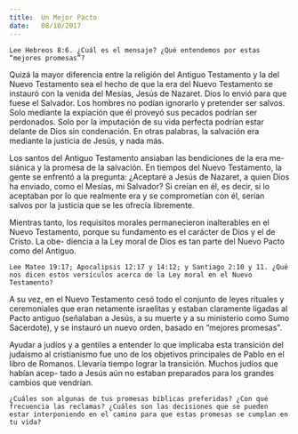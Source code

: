 ```yaml
---
title:  Un Mejor Pacto
date:   08/10/2017
---
```


`Lee Hebreos 8:6. ¿Cuál es el mensaje? ¿Qué entendemos por estas “mejores promesas”?`

Quizá la mayor diferencia entre la religión del Antiguo Testamento y la del Nuevo Testamento sea el hecho de que la era del Nuevo Testamento se instauró con la venida del Mesías, Jesús de Nazaret. Dios lo envió para que fuese el Salvador. Los hombres no podían ignorarlo y pretender ser salvos. Solo mediante la expiación que él proveyó sus pecados podrían ser perdonados. Solo por la imputación de su vida perfecta podrían estar delante de Dios sin condenación. En otras palabras, la salvación era mediante la justicia de Jesús, y nada más.

Los santos del Antiguo Testamento ansiaban las bendiciones de la era me- siánica y la promesa de la salvación. En tiempos del Nuevo Testamento, la gente se enfrentó a la pregunta: ¿Aceptaré a Jesús de Nazaret, a quien Dios ha enviado, como el Mesías, mi Salvador? Si creían en él, es decir, si lo aceptaban por lo que realmente era y se comprometían con él, serían salvos por la justicia que se les ofrecía libremente.

Mientras tanto, los requisitos morales permanecieron inalterables en el Nuevo Testamento, porque su fundamento es el carácter de Dios y el de Cristo. La obe- diencia a la Ley moral de Dios es tan parte del Nuevo Pacto como del Antiguo.


`Lee Mateo 19:17; Apocalipsis 12:17 y 14:12; y Santiago 2:10 y 11. ¿Qué nos dicen estos versículos acerca de la Ley moral en el Nuevo Testamento?`

A su vez, en el Nuevo Testamento cesó todo el conjunto de leyes rituales y ceremoniales que eran netamente israelitas y estaban claramente ligadas al Pacto antiguo (señalaban a Jesús, a su muerte y a su ministerio como Sumo Sacerdote), y se instauró un nuevo orden, basado en “mejores promesas”.

Ayudar a judíos y a gentiles a entender lo que implicaba esta transición del judaísmo al cristianismo fue uno de los objetivos principales de Pablo en el libro de Romanos. Llevaría tiempo lograr la transición. Muchos judíos que habían acep- tado a Jesús aún no estaban preparados para los grandes cambios que vendrían.

`¿Cuáles son algunas de tus promesas bíblicas preferidas? ¿Con qué frecuencia las reclamas? ¿Cuáles son las decisiones que se pueden estar interponiendo en el camino para que estas promesas se cumplan en tu vida?`